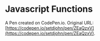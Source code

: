 # Javascript Functions

A Pen created on CodePen.io. Original URL: [https://codepen.io/setdjohn/pen/ZEaQzxV](https://codepen.io/setdjohn/pen/ZEaQzxV).


